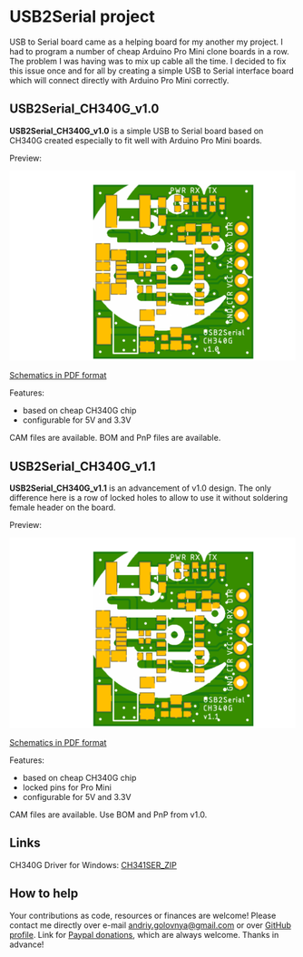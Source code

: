 # USB2Serial project

USB to Serial board came as a helping board for my another my project.
I had to program a number of cheap Arduino Pro Mini clone boards in a row.
The problem I was having was to mix up cable all the time.
I decided to fix this issue once and for all by creating a simple USB to Serial interface board which will connect directly with Arduino Pro Mini correctly.

## USB2Serial_CH340G_v1.0

**USB2Serial_CH340G_v1.0** is a simple USB to Serial board based on CH340G created especially to fit well with Arduino Pro Mini boards.

Preview:

![USB2Serial_CH340G_v1.0 preview](USB2Serial_CH340G_v1.0.png)

[Schematics in PDF format](USB2Serial_CH340G_v1.0.pdf)

Features:

- based on cheap CH340G chip
- configurable for 5V and 3.3V

CAM files are available.
BOM and PnP files are available.

## USB2Serial_CH340G_v1.1

**USB2Serial_CH340G_v1.1** is an advancement of v1.0 design.
The only difference here is a row of locked holes to allow to use it without soldering female header on the board.

Preview:

![USB2Serial_CH340G_v1.1 preview](USB2Serial_CH340G_v1.1.png)

[Schematics in PDF format](USB2Serial_CH340G_v1.1.pdf)

Features:

- based on cheap CH340G chip
- locked pins for Pro Mini
- configurable for 5V and 3.3V

CAM files are available.
Use BOM and PnP from v1.0.

## Links

CH340G Driver for Windows: [CH341SER_ZIP](http://www.wch.cn/download/CH341SER_ZIP.html)

## How to help

Your contributions as code, resources or finances are welcome!
Please contact me directly over e-mail andriy.golovnya@gmail.com or over [GitHub profile](https://github.com/red-scorp).
Link for [Paypal donations](http://paypal.me/redscorp), which are always welcome.
Thanks in advance!
